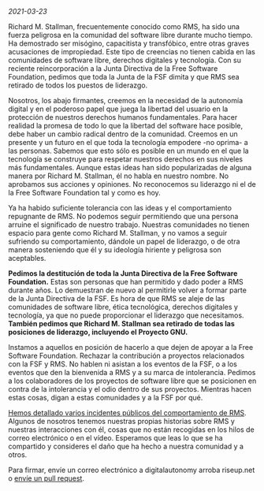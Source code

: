 *2021-03-23*

Richard M. Stallman, frecuentemente conocido como RMS, ha sido una fuerza peligrosa en la comunidad del software libre durante mucho tiempo. Ha demostrado ser misógino, capacitista y transfóbico, entre otras graves acusaciones de impropiedad. Este tipo de creencias no tienen cabida en las comunidades de software libre, derechos digitales y tecnología. Con su reciente reincorporación a la Junta Directiva de la Free Software Foundation, pedimos que toda la Junta de la FSF dimita y que RMS sea retirado de todos los puestos de liderazgo.

Nosotros, los abajo firmantes, creemos en la necesidad de la autonomía digital y en el poderoso papel que juega la libertad del usuario en la protección de nuestros derechos humanos fundamentales. Para hacer realidad la promesa de todo lo que la libertad del software hace posible, debe haber un cambio radical dentro de la comunidad. Creemos en un presente y un futuro en el que toda la tecnología empodere -no oprima- a las personas. Sabemos que esto sólo es posible en un mundo en el que la tecnología se construye para respetar nuestros derechos en sus niveles más fundamentales. Aunque estas ideas han sido popularizadas de alguna manera por Richard M. Stallman, él no habla en nuestro nombre. No aprobamos sus acciones y opiniones. No reconocemos su liderazgo ni el de la Free Software Foundation tal y como es hoy.

Ya ha habido suficiente tolerancia con las ideas y el comportamiento repugnante de RMS. No podemos seguir permitiendo que una persona arruine el significado de nuestro trabajo. Nuestras comunidades no tienen espacio para gente como Richard M. Stallman, y no vamos a seguir sufriendo su comportamiento, dándole un papel de liderazgo, o de otra manera sosteniendo que él y su ideología hiriente y peligrosa son aceptables.

**Pedimos la destitución de toda la Junta Directiva de la Free Software Foundation.** Estas son personas que han permitido y dado poder a RMS durante años. Lo demuestran de nuevo al permitirle volver a formar parte de la Junta Directiva de la FSF. Es hora de que RMS se aleje de las comunidades de software libre, ética tecnológica, derechos digitales y tecnología, ya que no puede proporcionar el liderazgo que necesitamos. **También pedimos que Richard M. Stallman sea retirado de todas las posiciones de liderazgo, incluyendo el Proyecto GNU.**

Instamos a aquellos en posición de hacerlo a que dejen de apoyar a la Free Software Foundation. Rechazar la contribución a proyectos relacionados con la FSF y RMS. No hablen ni asistan a los eventos de la FSF, o a los eventos que den la bienvenida a RMS y a su marca de intolerancia. Pedimos a los colaboradores de los proyectos de software libre que se posicionen en contra de la intolerancia y el odio dentro de sus proyectos. Mientras hacen estas cosas, digan a estas comunidades y a la FSF por qué.

[Hemos detallado varios incidentes públicos del comportamiento de RMS][1]. Algunos de nosotros tenemos nuestras propias historias sobre RMS y nuestras interacciones con él, cosas que no están recogidas en los hilos de correo electrónico o en el vídeo. Esperamos que leas lo que se ha compartido y consideres el daño que ha hecho a nuestra comunidad y a otros.

[1]: https://rms-open-letter.github.io/appendix.es

Para firmar, envíe un correo electrónico a digitalautonomy arroba riseup.net o [envíe un pull request](https://github.com/rms-open-letter/rms-open-letter.github.io/pulls).
